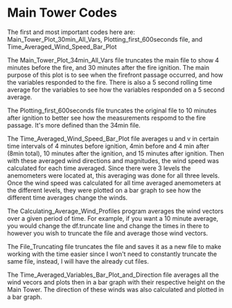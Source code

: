 # Main Tower Codes
The first and most important codes here are: Main_Tower_Plot_30min_All_Vars, Plotting_first_600seconds file, and Time_Averaged_Wind_Speed_Bar_Plot

The Main_Tower_Plot_34min_All_Vars file truncates the main file to show 4 minutes before the fire, and 30 minutes after the fire ignition. The main purpose of this plot is to see when the firefront passage occurred, and how the variables responded to the fire. There is also a 5 second rolling time average for the variables to see how the variables responded on a 5 second average. 

The Plotting_first_600seconds file truncates the original file to 10 minutes after ignition to better see how the measurements respomd to the fire passage. It's more defined than the 34min file. 

The Time_Averaged_Wind_Speed_Bar_Plot file averages u and v in certain time intervals of 4 minutes before ignition, 4min before and 4 min after (8min total), 10 minutes after the ignition, and 15 minutes after ignition. Then with these averaged wind directions and magnitudes, the wind speed was calculated for each time averaged. Since there were 3 levels the anemometers were located at, this averaging was done for all three levels. Once the wind speed was calculated for all time  averaged anemometers at the different levels, they were plotted on a bar graph to see how the different time averages change the winds.

The Calculating_Average_Wind_Profiles program averages the wind vectors over a given period of time. For example, if you want a 10 minute average, you would change the df.truncate line and change the times in there to however you wish to truncate the file and average those wind vectors. 

The File_Truncating file truncates the file and saves it as a new file to make working with the time easier since I won't need to constantly truncate the same file, instead, I will have the already cut files. 

The Time_Averaged_Variables_Bar_Plot_and_Direction file averages all the wind vecors and plots then in a bar graph with their respective height on the Main Tower. The direction of these winds was also calculated and plotted in a bar graph. 
